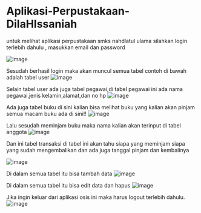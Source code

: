 # Aplikasi-Perpustakaan-DilaHIssaniah
untuk melihat aplikasi perpustakaan smks nahdlatul ulama silahkan login terlebih dahulu , masukkan email dan password

![image](https://user-images.githubusercontent.com/97661073/162889558-2f7d6678-c410-4b39-856c-30bc4c3dd900.png)

Sesudah berhasil login maka akan muncul semua tabel contoh di bawah adalah tabel user
![image](https://user-images.githubusercontent.com/97661073/162889594-5256c462-e57a-42ff-af7b-d66b15e596cc.png)

Selain tabel user ada juga tabel pegawai,di tabel pegawai ini ada nama pegawai,jenis kelamin,alamat,dan no hp
![image](https://user-images.githubusercontent.com/97661073/162889616-b3299c3e-ee92-4158-84c3-4f634d7749d2.png)

Ada juga tabel buku di sini kalian bisa melihat buku yang kalian akan pinjam semua macam buku ada di sini!!
![image](https://user-images.githubusercontent.com/97661073/162889651-e1873c2f-e9e3-4569-8486-7e6b567e4816.png)

Lalu sesudah meminjam buku maka nama kalian akan terinput di tabel anggota 
![image](https://user-images.githubusercontent.com/97661073/162889680-b28d618b-25c1-45e4-84e7-52ac3f5a7161.png)

Dan ini tabel transaksi di tabel ini akan tahu siapa yang meminjam siapa yang sudah mengembalikan dan ada juga tanggal pinjam dan kembalinya

![image](https://user-images.githubusercontent.com/97661073/162889713-eeffc710-7e82-4c39-ad95-40b173c7f696.png)

Di dalam semua tabel itu bisa tambah data 
![image](https://user-images.githubusercontent.com/97661073/162889790-67ac5167-9c2d-41a3-b0a7-6302c57ed77b.png)

Di dalam semua tabel itu bisa edit data dan hapus
![image](https://user-images.githubusercontent.com/97661073/162889827-f342a300-753a-4837-a64a-d15821e78d81.png)

Jika ingin keluar dari aplikasi osis ini maka harus logout terlebih dahulu.
![image](https://user-images.githubusercontent.com/97661073/162889896-7942d513-1ab9-44ed-9b39-4f9b6fbc6421.png)
